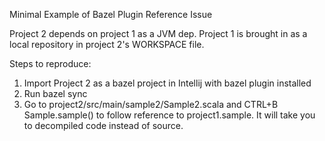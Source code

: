 Minimal Example of Bazel Plugin Reference Issue

Project 2 depends on project 1 as a JVM dep.  Project 1 is
brought in as a local repository in project 2's WORKSPACE
file.

Steps to reproduce:
1. Import Project 2 as a bazel project in Intellij with bazel 
   plugin installed
2. Run bazel sync
3. Go to project2/src/main/sample2/Sample2.scala and CTRL+B 
   Sample.sample() to follow reference to project1.sample.
   It will take you to decompiled code instead of source.
